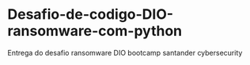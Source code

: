 # Desafio-de-codigo-DIO-ransomware-com-python
Entrega do desafio ransomware DIO bootcamp santander cybersecurity
